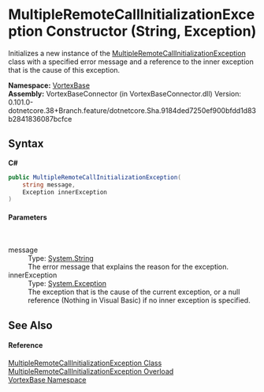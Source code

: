 # MultipleRemoteCallInitializationException Constructor (String, Exception)
 

Initializes a new instance of the <a href="T_VortexBase_MultipleRemoteCallInitializationException.md">MultipleRemoteCallInitializationException</a> class with a specified error message and a reference to the inner exception that is the cause of this exception.

**Namespace:**&nbsp;<a href="N_VortexBase.md">VortexBase</a><br />**Assembly:**&nbsp;VortexBaseConnector (in VortexBaseConnector.dll) Version: 0.101.0-dotnetcore.38+Branch.feature/dotnetcore.Sha.9184ded7250ef900bfdd1d83b2841836087bcfce

## Syntax

**C#**<br />
``` C#
public MultipleRemoteCallInitializationException(
	string message,
	Exception innerException
)
```


#### Parameters
&nbsp;<dl><dt>message</dt><dd>Type: <a href="https://docs.microsoft.com/dotnet/api/system.string" target="_blank">System.String</a><br />The error message that explains the reason for the exception.</dd><dt>innerException</dt><dd>Type: <a href="https://docs.microsoft.com/dotnet/api/system.exception" target="_blank">System.Exception</a><br />The exception that is the cause of the current exception, or a null reference (Nothing in Visual Basic) if no inner exception is specified.</dd></dl>

## See Also


#### Reference
<a href="T_VortexBase_MultipleRemoteCallInitializationException.md">MultipleRemoteCallInitializationException Class</a><br /><a href="Overload_VortexBase_MultipleRemoteCallInitializationException__ctor.md">MultipleRemoteCallInitializationException Overload</a><br /><a href="N_VortexBase.md">VortexBase Namespace</a><br />